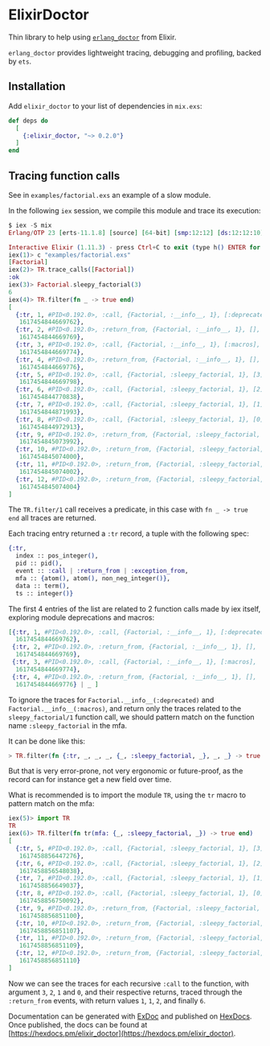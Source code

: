 # ElixirDoctor

Thin library to help using [`erlang_doctor`](https://github.com/chrzaszcz/erlang_doctor) from Elixir.

`erlang_doctor` provides lightweight tracing, debugging and profiling,
backed by `ets`.

## Installation

Add `elixir_doctor` to your list of dependencies in `mix.exs`:

```elixir
def deps do
  [
    {:elixir_doctor, "~> 0.2.0"}
  ]
end
```

## Tracing function calls

See in `examples/factorial.exs` an example of a slow module.

In the following `iex` session, we compile this module and trace its execution:

```elixir
$ iex -S mix
Erlang/OTP 23 [erts-11.1.8] [source] [64-bit] [smp:12:12] [ds:12:12:10] [async-threads:1] [hipe]

Interactive Elixir (1.11.3) - press Ctrl+C to exit (type h() ENTER for help)
iex(1)> c "examples/factorial.exs"
[Factorial]
iex(2)> TR.trace_calls([Factorial])
:ok
iex(3)> Factorial.sleepy_factorial(3)
6
iex(4)> TR.filter(fn _ -> true end)
[
  {:tr, 1, #PID<0.192.0>, :call, {Factorial, :__info__, 1}, [:deprecated],
   1617454844669762},
  {:tr, 2, #PID<0.192.0>, :return_from, {Factorial, :__info__, 1}, [],
   1617454844669769},
  {:tr, 3, #PID<0.192.0>, :call, {Factorial, :__info__, 1}, [:macros],
   1617454844669774},
  {:tr, 4, #PID<0.192.0>, :return_from, {Factorial, :__info__, 1}, [],
   1617454844669776},
  {:tr, 5, #PID<0.192.0>, :call, {Factorial, :sleepy_factorial, 1}, [3],
   1617454844669798},
  {:tr, 6, #PID<0.192.0>, :call, {Factorial, :sleepy_factorial, 1}, [2],
   1617454844770838},
  {:tr, 7, #PID<0.192.0>, :call, {Factorial, :sleepy_factorial, 1}, [1],
   1617454844871993},
  {:tr, 8, #PID<0.192.0>, :call, {Factorial, :sleepy_factorial, 1}, [0],
   1617454844972913},
  {:tr, 9, #PID<0.192.0>, :return_from, {Factorial, :sleepy_factorial, 1}, 1,
   1617454845073992},
  {:tr, 10, #PID<0.192.0>, :return_from, {Factorial, :sleepy_factorial, 1}, 1,
   1617454845074000},
  {:tr, 11, #PID<0.192.0>, :return_from, {Factorial, :sleepy_factorial, 1}, 2,
   1617454845074002},
  {:tr, 12, #PID<0.192.0>, :return_from, {Factorial, :sleepy_factorial, 1}, 6,
   1617454845074004}
]
```
The `TR.filter/1` call receives a predicate, in this case with `fn _ -> true end`
all traces are returned.

Each tracing entry returned a `:tr` record, a tuple with the following spec:

```elixir
{:tr,
  index :: pos_integer(),
  pid :: pid(),
  event :: :call | :return_from | :exception_from,
  mfa :: {atom(), atom(), non_neg_integer()},
  data :: term(),
  ts :: integer()}
```

The first 4 entries of the list are related to 2 function calls made by iex
itself, exploring module deprecations and macros:

```elixir
[{:tr, 1, #PID<0.192.0>, :call, {Factorial, :__info__, 1}, [:deprecated],
  1617454844669762},
 {:tr, 2, #PID<0.192.0>, :return_from, {Factorial, :__info__, 1}, [],
  1617454844669769},
 {:tr, 3, #PID<0.192.0>, :call, {Factorial, :__info__, 1}, [:macros],
  1617454844669774},
 {:tr, 4, #PID<0.192.0>, :return_from, {Factorial, :__info__, 1}, [],
  1617454844669776} | _ ]
```

To ignore the traces for `Factorial.__info__(:deprecated)` and
`Factorial.__info__(:macros)`, and return only the traces
related to the `sleepy_factorial/1` function call, we should pattern
match on the function name `:sleepy_factorial` in the mfa.

It can be done like this:

```elixir
> TR.filter(fn {:tr, _, _, _, {_, :sleepy_factorial, _}, _, _} -> true end)
```

But that is very error-prone, not very ergonomic or future-proof,
as the record can for instance get a new field over time.

What is recommended is to import the module `TR`, using the `tr` macro
to pattern match on the mfa:

```elixir
iex(5)> import TR
TR
iex(6)> TR.filter(fn tr(mfa: {_, :sleepy_factorial, _}) -> true end)
[
  {:tr, 5, #PID<0.192.0>, :call, {Factorial, :sleepy_factorial, 1}, [3],
   1617458856447276},
  {:tr, 6, #PID<0.192.0>, :call, {Factorial, :sleepy_factorial, 1}, [2],
   1617458856548038},
  {:tr, 7, #PID<0.192.0>, :call, {Factorial, :sleepy_factorial, 1}, [1],
   1617458856649037},
  {:tr, 8, #PID<0.192.0>, :call, {Factorial, :sleepy_factorial, 1}, [0],
   1617458856750092},
  {:tr, 9, #PID<0.192.0>, :return_from, {Factorial, :sleepy_factorial, 1}, 1,
   1617458856851100},
  {:tr, 10, #PID<0.192.0>, :return_from, {Factorial, :sleepy_factorial, 1}, 1,
   1617458856851107},
  {:tr, 11, #PID<0.192.0>, :return_from, {Factorial, :sleepy_factorial, 1}, 2,
   1617458856851109},
  {:tr, 12, #PID<0.192.0>, :return_from, {Factorial, :sleepy_factorial, 1}, 6,
   1617458856851110}
]
```

Now we can see the traces for each recursive `:call` to the function,
with argument `3`, `2`, `1` and `0`, and their respective returns, traced
through the `:return_from` events, with return values `1`, `1`, `2`, and finally `6`.

Documentation can be generated with [ExDoc](https://github.com/elixir-lang/ex_doc)
and published on [HexDocs](https://hexdocs.pm). Once published, the docs can
be found at [https://hexdocs.pm/elixir_doctor](https://hexdocs.pm/elixir_doctor).
